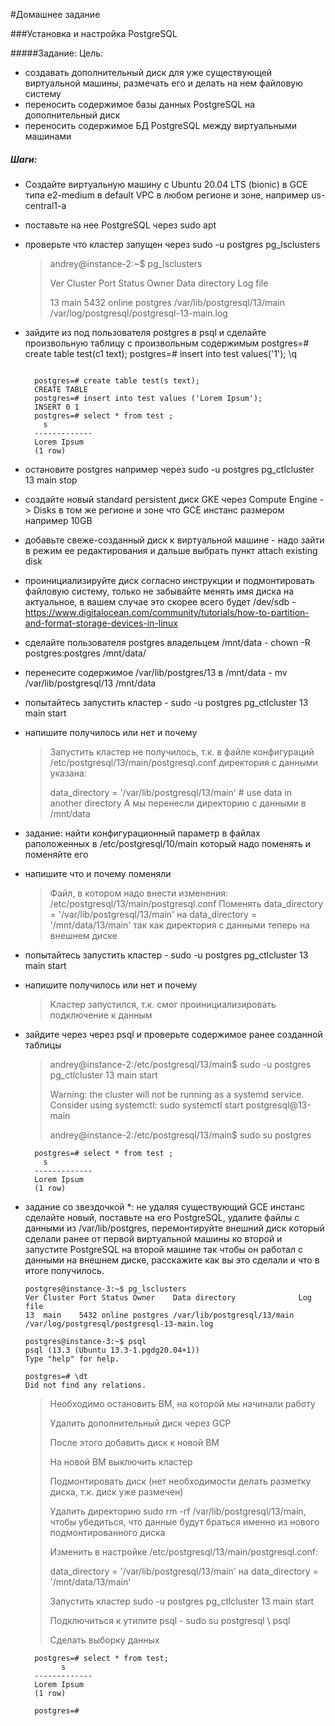 #Домашнее задание

###Установка и настройка PostgreSQL

#####Задание:
Цель:
- создавать дополнительный диск для уже существующей виртуальной машины,
  размечать его и делать на нем файловую систему
-  переносить содержимое базы данных PostgreSQL на дополнительный диск
-  переносить содержимое БД PostgreSQL между виртуальными машинами

##### Шаги:
- Создайте виртуальную машину c Ubuntu 20.04 LTS (bionic) в GCE типа e2-medium в default VPC в любом регионе и зоне, например us-central1-a
- поставьте на нее PostgreSQL через sudo apt
- проверьте что кластер запущен через sudo -u postgres pg_lsclusters
  > andrey@instance-2:~$ pg_lsclusters
  > 
  > Ver Cluster Port Status Owner    Data directory              Log file
  > 
  > 13  main    5432 online postgres /var/lib/postgresql/13/main /var/log/postgresql/postgresql-13-main.log
- зайдите из под пользователя postgres в psql и сделайте произвольную таблицу с произвольным содержимым postgres=# create table test(c1 text); postgres=# insert into test values('1'); \q
  ``` postgresql
  
    postgres=# create table test(s text);
    CREATE TABLE
    postgres=# insert into test values ('Lorem Ipsum');
    INSERT 0 1
    postgres=# select * from test ;
      s      
    -------------
    Lorem Ipsum
    (1 row)
  
  ```
- остановите postgres например через sudo -u postgres pg_ctlcluster 13 main stop
- создайте новый standard persistent диск GKE через Compute Engine -> Disks в том же регионе и зоне что GCE инстанс размером например 10GB
- добавьте свеже-созданный диск к виртуальной машине - надо зайти в режим ее редактирования и дальше выбрать пункт attach existing disk
- проинициализируйте диск согласно инструкции и подмонтировать файловую систему, только не забывайте менять имя диска на актуальное, в вашем случае это скорее всего будет /dev/sdb - https://www.digitalocean.com/community/tutorials/how-to-partition-and-format-storage-devices-in-linux
- сделайте пользователя postgres владельцем /mnt/data - chown -R postgres:postgres /mnt/data/
- перенесите содержимое /var/lib/postgres/13 в /mnt/data - mv /var/lib/postgresql/13 /mnt/data
- попытайтесь запустить кластер - sudo -u postgres pg_ctlcluster 13 main start
- напишите получилось или нет и почему
  > Запустить кластер не получилось, т.к. в файле конфигураций /etc/postgresql/13/main/postgresql.conf директория с данными указана: 
  >
  > data_directory = '/var/lib/postgresql/13/main'		# use data in another directory
  > А мы перенесли директорию с данными в /mnt/data

- задание: найти конфигурационный параметр в файлах раположенных в /etc/postgresql/10/main который надо поменять и поменяйте его
- напишите что и почему поменяли
  > Файл, в котором надо внести изменения: /etc/postgresql/13/main/postgresql.conf
  > Поменять data_directory = '/var/lib/postgresql/13/main' на data_directory = '/mnt/data/13/main'
  > так как директория с данными теперь на внешнем диске
- попытайтесь запустить кластер - sudo -u postgres pg_ctlcluster 13 main start
- напишите получилось или нет и почему
  > Кластер запустился, т.к. смог проинициализировать подключение к данным
- зайдите через через psql и проверьте содержимое ранее созданной таблицы 

  > andrey@instance-2:/etc/postgresql/13/main$ sudo -u postgres pg_ctlcluster 13 main start
  > 
  > Warning: the cluster will not be running as a systemd service. Consider using systemctl:
  > sudo systemctl start postgresql@13-main
  > 
  > andrey@instance-2:/etc/postgresql/13/main$ sudo su postgres

  ``` postgresql
    postgres=# select * from test ;
      s      
    -------------
    Lorem Ipsum
    (1 row)
  ```
- задание со звездочкой *: не удаляя существующий GCE инстанс сделайте новый, поставьте на его PostgreSQL, удалите файлы с данными из /var/lib/postgres, перемонтируйте внешний диск который сделали ранее от первой виртуальной машины ко второй и запустите PostgreSQL на второй машине так чтобы он работал с данными на внешнем диске, расскажите как вы это сделали и что в итоге получилось.
  ```
  postgres@instance-3:~$ pg_lsclusters
  Ver Cluster Port Status Owner    Data directory              Log file
  13  main    5432 online postgres /var/lib/postgresql/13/main /var/log/postgresql/postgresql-13-main.log
  ```
  ``` postgresql
  postgres@instance-3:~$ psql
  psql (13.3 (Ubuntu 13.3-1.pgdg20.04+1))
  Type "help" for help.
  
  postgres=# \dt
  Did not find any relations.
  ```
  > Необходимо остановить ВМ, на которой мы начинали работу
  > 
  > Удалить дополнительный диск через GCP
  > 
  > После этого добавить диск к новой ВМ
  > 
  > На новой ВМ выключить кластер
  > 
  > Подмонтировать диск (нет необходимости делать разметку диска, т.к. диск уже размечен)
  > 
  > Удалить директорию sudo rm -rf /var/lib/postgresql/13/main, чтобы убедиться, что данные будут браться именно из нового подмонтированного диска
  > 
  > Изменить в настройке /etc/postgresql/13/main/postgresql.conf: 
  > 
  > data_directory = '/var/lib/postgresql/13/main' на data_directory = '/mnt/data/13/main'
  > 
  > Запустить кластер sudo -u postgres pg_ctlcluster 13 main start
  > 
  > Подключиться к утилите psql - sudo su postgresql \ psql
  > 
  > Сделать выборку данных
  ``` postgresql
    postgres=# select * from test;
          s      
    -------------
    Lorem Ipsum
    (1 row)
    
    postgres=#
    
  ```

